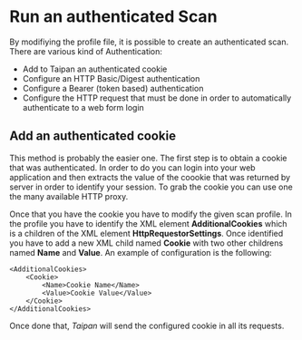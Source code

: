 # Run an authenticated Scan

By modifiying the profile file, it is possible to create an authenticated scan. There are various kind of Authentication:

* Add to Taipan an authenticated cookie
* Configure an HTTP Basic/Digest authentication
* Configure a Bearer (token based) authentication
* Configure the HTTP request that must be done in order to automatically authenticate to a web form login

## Add an authenticated cookie
This method is probably the easier one. The first step is to obtain a cookie that was authenticated. In order to do you can login into your web application and then extracts the value of the coookie that was returned by server in order to identify your session. To grab the cookie you can use one the many available HTTP proxy.

Once that you have the cookie you have to modify the given scan profile. In the profile you have to identify the XML element **AdditionalCookies** which is a children of the XML element **HttpRequestorSettings**. Once identified you have to add a new XML child named **Cookie** with two other childrens named **Name** and **Value**. An example of configuration is the following:

    <AdditionalCookies>
        <Cookie>
            <Name>Cookie Name</Name>
            <Value>Cookie Value</Value>
        </Cookie>
    </AdditionalCookies>
    
Once done that, *Taipan* will send the configured cookie in all its requests.
